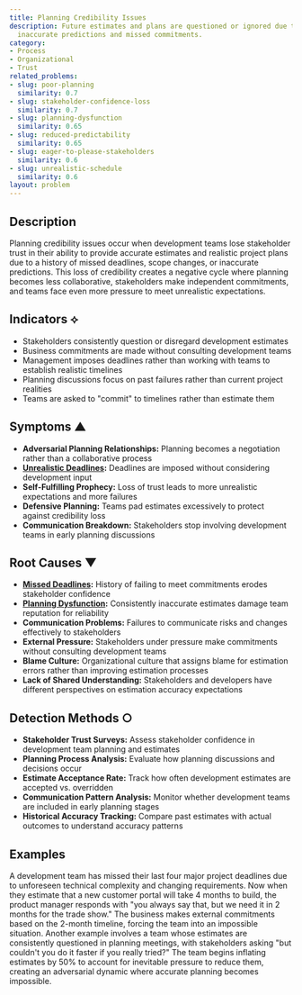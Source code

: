 ```yaml
---
title: Planning Credibility Issues
description: Future estimates and plans are questioned or ignored due to history of
  inaccurate predictions and missed commitments.
category:
- Process
- Organizational
- Trust
related_problems:
- slug: poor-planning
  similarity: 0.7
- slug: stakeholder-confidence-loss
  similarity: 0.7
- slug: planning-dysfunction
  similarity: 0.65
- slug: reduced-predictability
  similarity: 0.65
- slug: eager-to-please-stakeholders
  similarity: 0.6
- slug: unrealistic-schedule
  similarity: 0.6
layout: problem
---
```


## Description

Planning credibility issues occur when development teams lose stakeholder trust in their ability to provide accurate estimates and realistic project plans due to a history of missed deadlines, scope changes, or inaccurate predictions. This loss of credibility creates a negative cycle where planning becomes less collaborative, stakeholders make independent commitments, and teams face even more pressure to meet unrealistic expectations.

## Indicators ⟡

- Stakeholders consistently question or disregard development estimates
- Business commitments are made without consulting development teams
- Management imposes deadlines rather than working with teams to establish realistic timelines
- Planning discussions focus on past failures rather than current project realities
- Teams are asked to "commit" to timelines rather than estimate them

## Symptoms ▲

- **Adversarial Planning Relationships:** Planning becomes a negotiation rather than a collaborative process
- **[Unrealistic Deadlines](unrealistic-deadlines.md):** Deadlines are imposed without considering development input
- **Self-Fulfilling Prophecy:** Loss of trust leads to more unrealistic expectations and more failures
- **Defensive Planning:** Teams pad estimates excessively to protect against credibility loss
- **Communication Breakdown:** Stakeholders stop involving development teams in early planning discussions

## Root Causes ▼

- **[Missed Deadlines](missed-deadlines.md):** History of failing to meet commitments erodes stakeholder confidence
- **[Planning Dysfunction](planning-dysfunction.md):** Consistently inaccurate estimates damage team reputation for reliability
- **Communication Problems:** Failures to communicate risks and changes effectively to stakeholders
- **External Pressure:** Stakeholders under pressure make commitments without consulting development teams
- **Blame Culture:** Organizational culture that assigns blame for estimation errors rather than improving estimation processes
- **Lack of Shared Understanding:** Stakeholders and developers have different perspectives on estimation accuracy expectations

## Detection Methods ○

- **Stakeholder Trust Surveys:** Assess stakeholder confidence in development team planning and estimates
- **Planning Process Analysis:** Evaluate how planning discussions and decisions occur
- **Estimate Acceptance Rate:** Track how often development estimates are accepted vs. overridden
- **Communication Pattern Analysis:** Monitor whether development teams are included in early planning stages
- **Historical Accuracy Tracking:** Compare past estimates with actual outcomes to understand accuracy patterns

## Examples

A development team has missed their last four major project deadlines due to unforeseen technical complexity and changing requirements. Now when they estimate that a new customer portal will take 4 months to build, the product manager responds with "you always say that, but we need it in 2 months for the trade show." The business makes external commitments based on the 2-month timeline, forcing the team into an impossible situation. Another example involves a team whose estimates are consistently questioned in planning meetings, with stakeholders asking "but couldn't you do it faster if you really tried?" The team begins inflating estimates by 50% to account for inevitable pressure to reduce them, creating an adversarial dynamic where accurate planning becomes impossible.